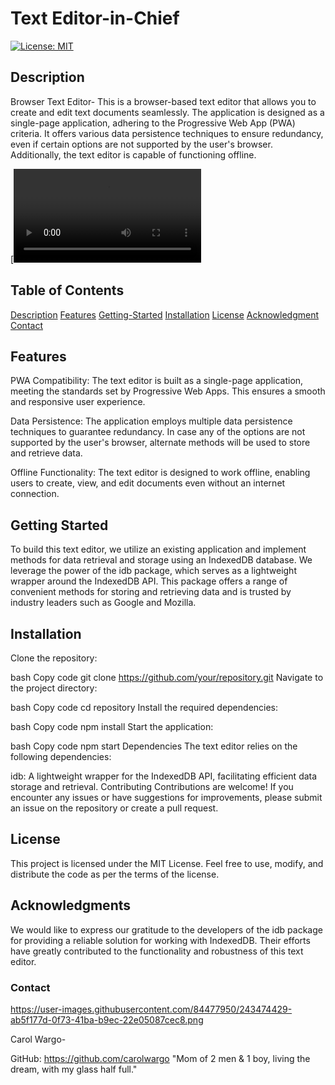 # Text Editor-in-Chief

[![License: MIT](https://img.shields.io/badge/License-MIT-yellow.svg)](https://opensource.org/licenses/MIT)

## Description

Browser Text Editor-
This is a browser-based text editor that allows you to create and edit text documents seamlessly. The application is designed as a single-page application, adhering to the Progressive Web App (PWA) criteria. It offers various data persistence techniques to ensure redundancy, even if certain options are not supported by the user's browser. Additionally, the text editor is capable of functioning offline.

[![Demo](https://github.com/carolwargo/Text_Editor-in-Chief/blob/295675ac27d63aa71229a4276245a554604c90e3/Assets/Untitled_%20Jul%208,%202023%204_05%20PM.webm
)

## Table of Contents

[Description](description)
[Features](#features)
[Getting-Started](#getting-started)
[Installation](#installation)
[License](#license)
[Acknowledgment](#acknowledgments)
[Contact](#contact)

## Features

PWA Compatibility: The text editor is built as a single-page application, meeting the standards set by Progressive Web Apps. This ensures a smooth and responsive user experience.

Data Persistence: The application employs multiple data persistence techniques to guarantee redundancy. In case any of the options are not supported by the user's browser, alternate methods will be used to store and retrieve data.

Offline Functionality: The text editor is designed to work offline, enabling users to create, view, and edit documents even without an internet connection.

## Getting Started

To build this text editor, we utilize an existing application and implement methods for data retrieval and storage using an IndexedDB database. We leverage the power of the idb package, which serves as a lightweight wrapper around the IndexedDB API. This package offers a range of convenient methods for storing and retrieving data and is trusted by industry leaders such as Google and Mozilla.

## Installation

Clone the repository:

bash
Copy code
git clone <https://github.com/your/repository.git>
Navigate to the project directory:

bash
Copy code
cd repository
Install the required dependencies:

bash
Copy code
npm install
Start the application:

bash
Copy code
npm start
Dependencies
The text editor relies on the following dependencies:

idb: A lightweight wrapper for the IndexedDB API, facilitating efficient data storage and retrieval.
Contributing
Contributions are welcome! If you encounter any issues or have suggestions for improvements, please submit an issue on the repository or create a pull request.

## License

This project is licensed under the MIT License. Feel free to use, modify, and distribute the code as per the terms of the license.

## Acknowledgments

We would like to express our gratitude to the developers of the idb package for providing a reliable solution for working with IndexedDB. Their efforts have greatly contributed to the functionality and robustness of this text editor.

### Contact

<https://user-images.githubusercontent.com/84477950/243474429-ab5f177d-0f73-41ba-b9ec-22e05087cec8.png>

Carol Wargo-

GitHub: <https://github.com/carolwargo>
"Mom of 2 men & 1 boy, living the dream, with my glass half full."
